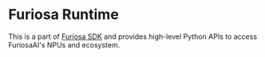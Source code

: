 # Furiosa Runtime

This is a part of [Furiosa SDK] and provides high-level Python APIs to access
FuriosaAI's NPUs and ecosystem.

[Furiosa SDK]: https://pypi.org/project/furiosa-sdk/
